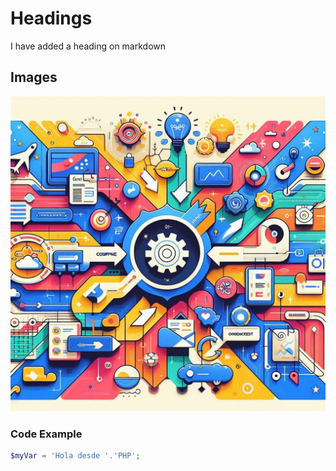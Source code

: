 # Headings

I have added a heading on markdown

## Images
![Test image](./Puds.png)

### Code Example

``` php
$myVar = 'Hola desde '.'PHP';
```
